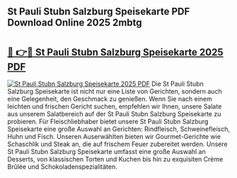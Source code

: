 ## St Pauli Stubn Salzburg Speisekarte PDF Download Online 2025 2mbtg

# <h2><a href="http://gc75n1v.nevu.top/?p=St+Pauli+Stubn+Salzburg+Speisekarte">🔗 👉🔴 St Pauli Stubn Salzburg Speisekarte 2025 PDF</a></h2>

[![St Pauli Stubn Salzburg Speisekarte 2025 PDF](https://i.imgur.com/dBaPXMq.png)](http://gc75n1v.nevu.top/?p=St+Pauli+Stubn+Salzburg+Speisekarte)
Die St Pauli Stubn Salzburg Speisekarte ist nicht nur eine Liste von Gerichten, sondern auch eine Gelegenheit, den Geschmack zu genießen. Wenn Sie nach einem leichten und frischen Gericht suchen, empfehlen wir Ihnen, unsere Salate aus unserem Salatbereich auf der St Pauli Stubn Salzburg Speisekarte zu probieren. Für Fleischliebhaber bietet unsere St Pauli Stubn Salzburg Speisekarte eine große Auswahl an Gerichten: Rindfleisch, Schweinefleisch, Huhn und Fisch. Unseren Auserwählten bieten wir Gourmet-Gerichte wie Schaschlik und Steak an, die auf frischem Feuer zubereitet werden. Unsere St Pauli Stubn Salzburg Speisekarte umfasst eine große Auswahl an Desserts, von klassischen Torten und Kuchen bis hin zu exquisiten Crème Brûlée und Schokoladenspezialitäten.
